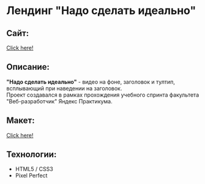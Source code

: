 # Лендинг "Надо сделать идеально"
## Сайт:
[Click here!](https://kybikn.github.io/Must-be-done-perfectly/)

## Описание:
**"Надо сделать идеально"** - видео на фоне, заголовок и тултип, всплывающий при наведении на заголовок.<br>
Проект создавался в рамках прохождения учебного спринта факультета "Веб-разработчик" Яндекс Практикума.<br>

## Макет:
[Click here!](https://www.figma.com/file/8oKbCdYbLgfDehpQNJEoMS/%233-%D0%9D%D0%B0%D0%B4%D0%BE-%D1%81%D0%B4%D0%B5%D0%BB%D0%B0%D1%82%D1%8C-%D0%B8%D0%B4%D0%B5%D0%B0%D0%BB%D1%8C%D0%BD%D0%BE?node-id=0%3A1&mode=dev)

## Технологии:
- HTML5 / CSS3
- Pixel Perfect